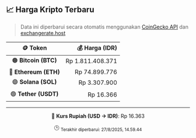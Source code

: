 

<!-- HARGA_KRIPTO -->
## 📈 Harga Kripto Terbaru

> Data ini diperbarui secara otomatis menggunakan [CoinGecko API](https://www.coingecko.com/) dan [exchangerate.host](https://exchangerate.host/)

<div align="center">

| 🪙 Token | 💰 Harga (IDR) |
|:------:|---------------:|
| 🟠 **Bitcoin (BTC)**   | Rp 1.811.408.371 |
| 🔵 **Ethereum (ETH)**  | Rp 74.899.776 |
| 🟣 **Solana (SOL)**    | Rp 3.307.900 |
| 🟢 **Tether (USDT)**   | Rp 16.366 |

---

💱 **Kurs Rupiah (USD → IDR)**: Rp 16.363

🕒 <sub>Terakhir diperbarui: 27/8/2025, 14.59.44</sub>

</div>
<!-- /HARGA_KRIPTO -->
